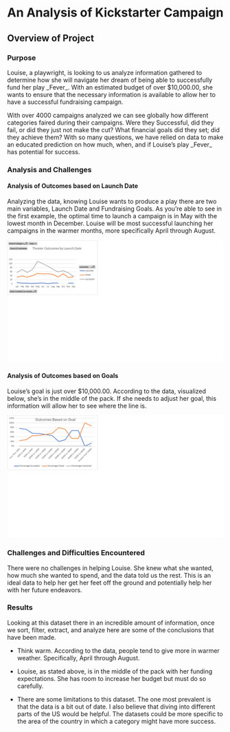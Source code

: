 # An Analysis of Kickstarter Campaign
<h2>Overview of Project</h2>
<strong><h3>Purpose</h3></strong>
<p>Louise, a playwright, is looking to us analyze information gathered to determine how she will navigate her dream of being able to successfully fund her play _Fever_.  With an estimated budget of over $10,000.00, she wants to ensure that the necessary information is available to allow her to have a successful fundraising campaign.  
<p>With over 4000 campaigns analyzed we can see globally how different categories faired during their campaigns. Were they Successful, did they fail, or did they just not make the cut? What financial goals did they set; did they achieve them? With so many questions, we have relied on data to make an educated prediction on how much, when, and if Louise’s play _Fever_ has potential for success. 
<h3>Analysis and Challenges</h3>
<h4>Analysis of Outcomes based on Launch Date</h4>
<p>Analyzing the data, knowing Louise wants to produce a play there are two main variables, Launch Date and Fundraising Goals. As you’re able to see in the first example, the optimal time to launch a campaign is in May with the lowest month in December. Louise will be most successful launching her campaigns in the warmer months, more specifically April through August.
 
 ![Launch](https://github.com/SarahMason2015/kickstarter-analysis/blob/main/Resources/Theater_Outcomes_vs_Launch.png)
 
<h4>Analysis of Outcomes based on Goals</h4>
<p>Louise’s goal is just over $10,000.00. According to the data, visualized below, she’s in the middle of the pack. If she needs to adjust her goal, this information will allow her to see where the line is. 
 
 ![Outcomes_vs_Goals](https://github.com/SarahMason2015/kickstarter-analysis/blob/main/Resources/Outcomes_vs_Goals.png)
<h3>Challenges and Difficulties Encountered</h3></strong>
There were no challenges in helping Louise. She knew what she wanted, how much she wanted to spend, and the data told us the rest. This is an ideal data to help her get her feet off the ground and potentially help her with her future endeavors.
<strong><h3>Results</h3></strong>
<p>Looking at this dataset there in an incredible amount of information, once we sort, filter, extract, and analyze here are some of the conclusions that have been made.

  * Think warm. According to the data, people tend to give more in warmer weather. Specifically, April through August.

  * Louise, as stated above, is in the middle of the pack with her funding expectations. She has room to increase her budget but must do so carefully.

  * There are some limitations to this dataset. The one most prevalent is that the data is a bit out of date. I also believe that diving into different parts of the US would be helpful. The datasets could be more specific to the area of the country in which a category might have more success. 





















